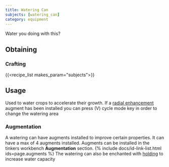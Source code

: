 ```yaml
---
title: Watering Can
subjects: [watering_can]
category: equipment
---
```


Water you doing with this?

Obtaining
---------

### Crafting
{{<recipe_list makes_param="subjects">}}

Usage
-----

Used to water crops to accelerate their growth.
If a [radial enhancement](../../foundation/radial-enhancement/) augment has been installed you can press (V) cycle mode key in order to change the watering area

### Augmentation
A watering can have augments installed to improve certain properties.
It can have a max of 4 augments installed.
Augments can be installed in the tinkers workbench **Augmentation** section. 
{% include docs/id-link-list.html ids=page.augments %}
The watering can also be enchanted with [holding](../../cofh-core/holding) to increase water capacity

